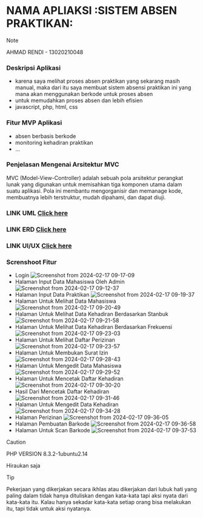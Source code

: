 # NAMA APLIAKSI :SISTEM ABSEN PRAKTIKAN:
> [!NOTE]
> AHMAD RENDI - 13020210048


### Deskripsi Aplikasi
- karena saya melihat proses absen praktikan yang sekarang masih manual, maka dari itu saya membuat sistem absensi praktikan ini yang mana akan menggunakan berkode untuk proses absen 
- untuk memudahkan proses absen dan lebih efisien 
- javascript, php, html, css

### Fitur MVP Aplikasi
- absen berbasis berkode
- monitoring kehadiran praktikan
- ...


### Penjelasan Mengenai Arsitektur MVC
MVC (Model-View-Controller) adalah sebuah pola arsitektur perangkat lunak yang digunakan untuk memisahkan tiga komponen utama dalam suatu aplikasi. Pola ini membantu mengorganisir dan memanage kode, membuatnya lebih terstruktur, mudah dipahami, dan dapat diuji.


### LINK UML [Click here](https://drive.google.com/file/d/1eKnj4HIEkuutDrDNhVKZytg2lSaTjQvm/view?usp=sharing)
### LINK ERD [Click here](https://drive.google.com/file/d/1Rn-8b2e0yDgzm0WPLD5kPCc2jNFCbLti/view?usp=sharing)
### LINK UI/UX [Click here](https://drive.google.com/file/d/16i9voax2BozuJBaurVpAUqao3VNE54Px/view?usp=sharing)


### Screnshoot Fitur
  - Login
    ![Screenshot from 2024-02-17 09-17-09](https://github.com/ICLabs-Fikom-UMI/Sistem-Absen-Praktikan/assets/107190972/820799bf-611f-4b48-8988-4139d90b0a1d)
  - Halaman Input Data Mahasiswa Oleh Admin
    ![Screenshot from 2024-02-17 09-12-37](https://github.com/ICLabs-Fikom-UMI/Sistem-Absen-Praktikan/assets/107190972/8e8b38c6-6471-49d8-bfc0-222ace5129d1)
  - Halaman Input Data Praktikan
    ![Screenshot from 2024-02-17 09-19-37](https://github.com/ICLabs-Fikom-UMI/Sistem-Absen-Praktikan/assets/107190972/a7dc1949-278a-46b4-9ae2-2876d8fd2d80)
  - Halaman Untuk Melihat Data Mahasiswa
    ![Screenshot from 2024-02-17 09-20-49](https://github.com/ICLabs-Fikom-UMI/Sistem-Absen-Praktikan/assets/107190972/6ed86624-11dc-43ba-b061-5d45a88ec513)
  - Halaman Untuk Melihat Data Kehadiran Berdasarkan Stanbuk
    ![Screenshot from 2024-02-17 09-21-58](https://github.com/ICLabs-Fikom-UMI/Sistem-Absen-Praktikan/assets/107190972/2922af3c-f62a-4402-bc13-6a4207f234f8)
  - Halaman Untuk Melihat Data Kehadiran Berdasarkan Frekuensi
    ![Screenshot from 2024-02-17 09-23-03](https://github.com/ICLabs-Fikom-UMI/Sistem-Absen-Praktikan/assets/107190972/0c0b1f9d-ff8e-42c9-8dae-dc8bdcfac289)
  - Halaman Untuk Melihat Daftar Perizinan
    ![Screenshot from 2024-02-17 09-23-57](https://github.com/ICLabs-Fikom-UMI/Sistem-Absen-Praktikan/assets/107190972/7755296d-4d21-473c-8880-2913bc186906)
  - Halaman Untuk Membukan Surat Izin
    ![Screenshot from 2024-02-17 09-28-43](https://github.com/ICLabs-Fikom-UMI/Sistem-Absen-Praktikan/assets/107190972/affdc337-9b3f-49b4-ad2a-b11ab4d89821)
  - Halaman Untuk Mengedit Data Mahasiswa
    ![Screenshot from 2024-02-17 09-29-52](https://github.com/ICLabs-Fikom-UMI/Sistem-Absen-Praktikan/assets/107190972/b35ff954-d41b-4b23-b808-2552e33c3c37)
  - Halaman Untuk Mencetak Daftar Kehadiran
    ![Screenshot from 2024-02-17 09-30-20](https://github.com/ICLabs-Fikom-UMI/Sistem-Absen-Praktikan/assets/107190972/dbc185e4-7346-4447-b6c9-31c58b55d09d)
  - Hasil Dari Mencetak Daftar Kehadiran
    ![Screenshot from 2024-02-17 09-31-46](https://github.com/ICLabs-Fikom-UMI/Sistem-Absen-Praktikan/assets/107190972/b1691633-64e9-4f6c-aa37-c4d3e07720a7)
  - Halaman Untuk Mengedit Data Kehadiran
    ![Screenshot from 2024-02-17 09-34-28](https://github.com/ICLabs-Fikom-UMI/Sistem-Absen-Praktikan/assets/107190972/553f33e9-df64-40e4-990f-a3add6074a83)
  - Halaman Perizinan
    ![Screenshot from 2024-02-17 09-36-05](https://github.com/ICLabs-Fikom-UMI/Sistem-Absen-Praktikan/assets/107190972/5e5f29f5-3cc0-41eb-b3bc-a48220613e53)
  -  Halaman Pembuatan Barkode
    ![Screenshot from 2024-02-17 09-36-58](https://github.com/ICLabs-Fikom-UMI/Sistem-Absen-Praktikan/assets/107190972/e19c1308-c3f1-4f4f-ba66-0cbfe9d6216c)
  -  Halaman Untuk Scan Barkode
    ![Screenshot from 2024-02-17 09-37-53](https://github.com/ICLabs-Fikom-UMI/Sistem-Absen-Praktikan/assets/107190972/229c76cc-4a92-4a83-bac0-7e0ce1705baa)




> [!CAUTION]
> PHP VERSION 8.3.2-1ubuntu2.14




Hiraukan saja
> [!TIP]
> Pekerjaan yang dikerjakan secara ikhlas atau dikerjakan dari lubuk hati yang paling dalam tidak hanya dituliskan dengan kata-kata tapi aksi nyata dari kata-kata itu. Kalau hanya sekadar kata-kata setiap orang bisa melakukan itu, tapi tidak untuk aksi nyatanya.
